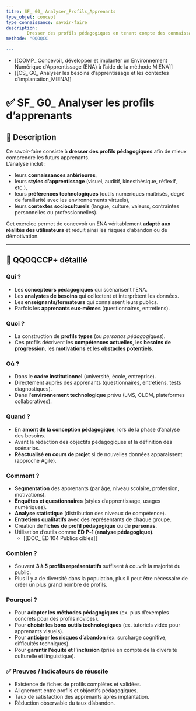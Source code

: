```yaml
---
titre: SF_ G0_ Analyser_Profils_Apprenants
type_objet: concept
type_connaissance: savoir-faire
description: 
		Dresser des profils pédagogiques en tenant compte des connaissances antérieures, des styles d’apprentissage, des préférences technologiques et des contextes socioculturels.
methode: "QQOQCC

---
```



- [[COMP_ Concevoir, développer et implanter un Environnement Numérique d’Apprentissage (ENA) à l’aide de la méthode MIENA]]
- [[CS_ G0_ Analyser les besoins d’apprentissage et les contextes d’implantation_MIENA]]

# ✅ SF_ G0_ Analyser les profils d’apprenants 

## 📌 Description  
Ce savoir-faire consiste à **dresser des profils pédagogiques** afin de mieux comprendre les futurs apprenants.  
L’analyse inclut :  
- leurs **connaissances antérieures**,  
- leurs **styles d’apprentissage** (visuel, auditif, kinesthésique, réflexif, etc.),  
- leurs **préférences technologiques** (outils numériques maîtrisés, degré de familiarité avec les environnements virtuels),  
- leurs **contextes socioculturels** (langue, culture, valeurs, contraintes personnelles ou professionnelles).  

Cet exercice permet de concevoir un ENA véritablement **adapté aux réalités des utilisateurs** et réduit ainsi les risques d’abandon ou de démotivation.

---

## 🔎 QQOQCCP+ détaillé

### Qui ?  
- Les **concepteurs pédagogiques** qui scénarisent l’ENA.  
- Les **analystes de besoins** qui collectent et interprètent les données.  
- Les **enseignants/formateurs** qui connaissent leurs publics.  
- Parfois les **apprenants eux-mêmes** (questionnaires, entretiens).  

### Quoi ?  
- La construction de **profils types** (ou *personas pédagogiques*).  
- Ces profils décrivent les **compétences actuelles**, les **besoins de progression**, les **motivations** et les **obstacles potentiels**.  

### Où ?  
- Dans le **cadre institutionnel** (université, école, entreprise).  
- Directement auprès des apprenants (questionnaires, entretiens, tests diagnostiques).  
- Dans l’**environnement technologique** prévu (LMS, CLOM, plateformes collaboratives).  

### Quand ?  
- En **amont de la conception pédagogique**, lors de la phase d’analyse des besoins.  
- Avant la rédaction des objectifs pédagogiques et la définition des scénarios.  
- **Réactualisé en cours de projet** si de nouvelles données apparaissent (approche Agile).  

### Comment ?  
- **Segmentation** des apprenants (par âge, niveau scolaire, profession, motivations).  
- **Enquêtes et questionnaires** (styles d’apprentissage, usages numériques).  
- **Analyse statistique** (distribution des niveaux de compétence).  
- **Entretiens qualitatifs** avec des représentants de chaque groupe.  
- Création de **fiches de profil pédagogique** ou de **personas**.  
- Utilisation d’outils comme **ED P‑1 (analyse pédagogique)**.
	- [[DOC_ ÉD 104 Publics cibles]]

### Combien ?  
- Souvent **3 à 5 profils représentatifs** suffisent à couvrir la majorité du public.  
- Plus il y a de diversité dans la population, plus il peut être nécessaire de créer un plus grand nombre de profils.  

### Pourquoi ?  
- Pour **adapter les méthodes pédagogiques** (ex. plus d’exemples concrets pour des profils novices).  
- Pour **choisir les bons outils technologiques** (ex. tutoriels vidéo pour apprenants visuels).  
- Pour **anticiper les risques d’abandon** (ex. surcharge cognitive, difficultés techniques).  
- Pour **garantir l’équité et l’inclusion** (prise en compte de la diversité culturelle et linguistique).  

### ✅ Preuves / Indicateurs de réussite  
- Existence de fiches de profils complètes et validées.  
- Alignement entre profils et objectifs pédagogiques.  
- Taux de satisfaction des apprenants après implantation.  
- Réduction observable du taux d’abandon.  
